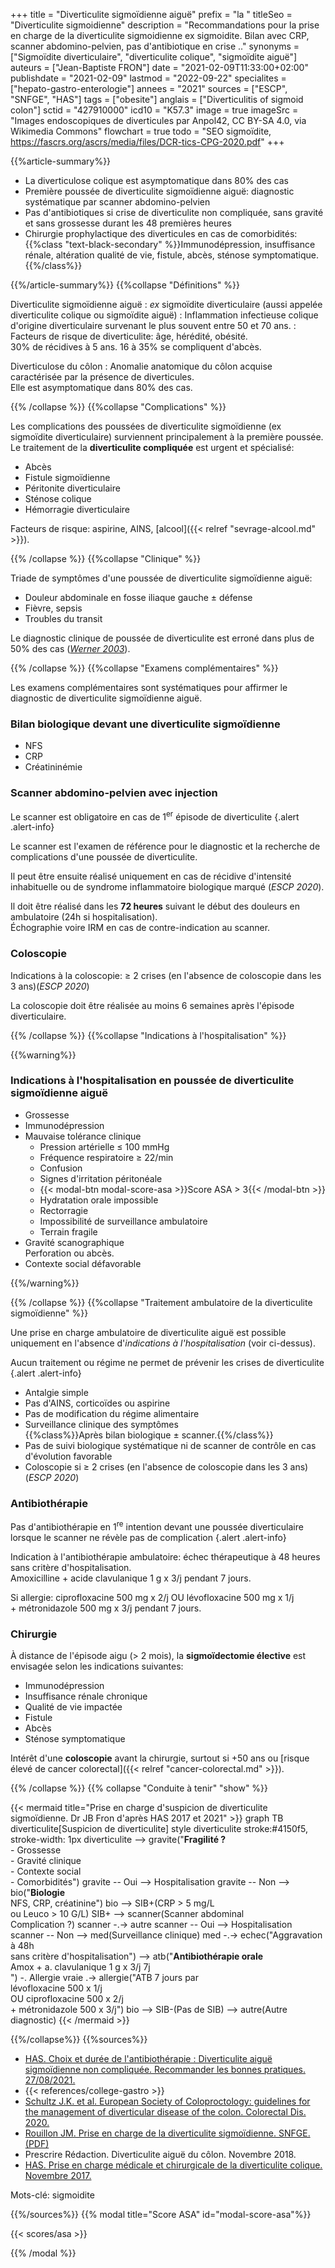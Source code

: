 +++
title = "Diverticulite sigmoïdienne aiguë"
prefix = "la "
titleSeo = "Diverticulite sigmoidienne"
description = "Recommandations pour la prise en charge de la diverticulite sigmoidienne ex sigmoidite. Bilan avec CRP, scanner abdomino-pelvien, pas d'antibiotique en crise .."
synonyms = ["Sigmoïdite diverticulaire", "diverticulite colique", "sigmoïdite aiguë"]
auteurs = ["Jean-Baptiste FRON"]
date = "2021-02-09T11:33:00+02:00"
publishdate = "2021-02-09"
lastmod = "2022-09-22"
specialites = ["hepato-gastro-enterologie"]
annees = "2021"
sources = ["ESCP", "SNFGE", "HAS"]
tags = ["obesite"]
anglais = ["Diverticulitis of sigmoid colon"]
sctid = "427910000"
icd10 = "K57.3"
image = true
imageSrc = "Images endoscopiques de diverticules par Anpol42, CC BY-SA 4.0, via Wikimedia Commons"
flowchart = true
todo = "SEO sigmoïdite, https://fascrs.org/ascrs/media/files/DCR-tics-CPG-2020.pdf"
+++

{{%article-summary%}}

- La diverticulose colique est asymptomatique dans 80% des cas
- Première poussée de diverticulite sigmoïdienne aiguë: diagnostic systématique par scanner abdomino-pelvien
- Pas d'antibiotiques si crise de diverticulite non compliquée, sans gravité et sans grossesse durant les 48 premières heures
- Chirurgie prophylactique des diverticules en cas de comorbidités:  
  {{%class "text-black-secondary" %}}Immunodépression, insuffisance rénale, altération qualité de vie, fistule, abcès, sténose symptomatique.{{%/class%}}

{{%/article-summary%}}
{{%collapse "Définitions" %}}

Diverticulite sigmoïdienne aiguë
: *ex* sigmoïdite diverticulaire (aussi appelée diverticulite colique ou sigmoïdite aiguë)
: Inflammation infectieuse colique d'origine diverticulaire survenant le plus souvent entre 50 et 70 ans.
: Facteurs de risque de diverticulite: âge, hérédité, obésité.  
30% de récidives à 5 ans. 16 à 35% se compliquent d'abcès.

Diverticulose du côlon
: Anomalie anatomique du côlon acquise caractérisée par la présence de diverticules.  
Elle est asymptomatique dans 80% des cas.

{{% /collapse %}}
{{%collapse "Complications" %}}

Les complications des poussées de diverticulite sigmoïdienne (ex sigmoïdite diverticulaire) surviennent principalement à la première poussée.  
Le traitement de la **diverticulite compliquée** est urgent et spécialisé:

- Abcès
- Fistule sigmoïdienne
- Péritonite diverticulaire
- Sténose colique
- Hémorragie diverticulaire

Facteurs de risque: aspirine, AINS, [alcool]({{< relref "sevrage-alcool.md" >}}).

{{% /collapse %}}
{{%collapse "Clinique" %}}

Triade de symptômes d'une poussée de diverticulite sigmoïdienne aiguë:

- Douleur abdominale en fosse iliaque gauche ± défense
- Fièvre, sepsis
- Troubles du transit

Le diagnostic clinique de poussée de diverticulite est erroné dans plus de 50% des cas (*[Werner 2003](https://doi.org/10.1007/s00330-003-1887-7)*).

{{% /collapse %}}
{{%collapse "Examens complémentaires" %}}

Les examens complémentaires sont systématiques pour affirmer le diagnostic de diverticulite sigmoïdienne aiguë.

### Bilan biologique devant une diverticulite sigmoïdienne

- NFS
- CRP
- Créatininémie

### Scanner abdomino-pelvien avec injection

Le scanner est obligatoire en cas de 1<sup>er</sup> épisode de diverticulite
{.alert .alert-info}

Le scanner est l'examen de référence pour le diagnostic et la recherche de complications d'une poussée de diverticulite.

Il peut être ensuite réalisé uniquement en cas de récidive d'intensité inhabituelle ou de syndrome inflammatoire biologique marqué (*ESCP 2020*).

Il doit être réalisé dans les **72 heures** suivant le début des douleurs en ambulatoire (24h si hospitalisation).  
Échographie voire IRM en cas de contre-indication au scanner.

### Coloscopie

Indications à la coloscopie: ≥ 2 crises (en l'absence de coloscopie dans les 3 ans)(*ESCP 2020*)

La coloscopie doit être réalisée au moins 6 semaines après l'épisode diverticulaire.

{{% /collapse %}}
{{%collapse "Indications à l'hospitalisation" %}}

{{%warning%}}

### Indications à l'hospitalisation en poussée de diverticulite sigmoïdienne aiguë

- Grossesse
- Immunodépression
- Mauvaise tolérance clinique
  - Pression artérielle ≤ 100 mmHg
  - Fréquence respiratoire ≥ 22/min
  - Confusion
  - Signes d'irritation péritonéale
  - {{< modal-btn modal-score-asa >}}Score ASA &gt; 3{{< /modal-btn >}}
  - Hydratation orale impossible
  - Rectorragie
  - Impossibilité de surveillance ambulatoire
  - Terrain fragile
- Gravité scanographique  
  Perforation ou abcès.
- Contexte social défavorable

{{%/warning%}}

{{% /collapse %}}
{{%collapse "Traitement ambulatoire de la diverticulite sigmoïdienne" %}}

Une prise en charge ambulatoire de diverticulite aiguë est possible uniquement en l'absence d'*indications à l'hospitalisation* (voir ci-dessus).

Aucun traitement ou régime ne permet de prévenir les crises de diverticulite
{.alert .alert-info}

- Antalgie simple
- Pas d'AINS, corticoïdes ou aspirine
- Pas de modification du régime alimentaire
- Surveillance clinique des symptômes  
  {{%class%}}Après bilan biologique ± scanner.{{%/class%}}
- Pas de suivi biologique systématique ni de scanner de contrôle en cas d'évolution favorable
- Coloscopie si ≥ 2 crises (en l'absence de coloscopie dans les 3 ans)(*ESCP 2020*)

### Antibiothérapie

Pas d'antibiothérapie en 1<sup>re</sup> intention devant une poussée diverticulaire lorsque le scanner ne révèle pas de complication
{.alert .alert-info}

Indication à l'antibiothérapie ambulatoire: échec thérapeutique à 48 heures sans critère d'hospitalisation.  
Amoxicilline + acide clavulanique 1 g x 3/j pendant 7 jours.

Si allergie: ciprofloxacine 500 mg x 2/j OU lévofloxacine 500 mg x 1/j  
\+ métronidazole 500 mg x 3/j pendant 7 jours.

### Chirurgie

À distance de l'épisode aigu (> 2 mois), la **sigmoïdectomie élective** est envisagée selon les indications suivantes:

- Immunodépression
- Insuffisance rénale chronique
- Qualité de vie impactée
- Fistule
- Abcès
- Sténose symptomatique

Intérêt d'une **coloscopie** avant la chirurgie, surtout si +50 ans ou [risque élevé de cancer colorectal]({{< relref "cancer-colorectal.md" >}}).

{{% /collapse %}}
{{% collapse "Conduite à tenir" "show" %}}

{{< mermaid title="Prise en charge d'suspicion de diverticulite sigmoïdienne. Dr JB Fron d'après HAS 2017 et 2021" >}}
graph TB
  diverticulite[Suspicion de diverticulite]
  style diverticulite stroke:#4150f5, stroke-width: 1px
    diverticulite --> gravite("<b>Fragilité ?</b><br>- Grossesse<br>- Gravité clinique<br>- Contexte social<br>- Comorbidités")
      gravite -- Oui --> Hospitalisation
      gravite -- Non --> bio("<b>Biologie</b><br>NFS, CRP, créatinine")
        bio --> SIB+(CRP &gt; 5 mg/L<br>ou Leuco &gt; 10 G/L)
          SIB+ --> scanner(Scanner abdominal<br>Complication ?)
            scanner -.-> autre
            scanner -- Oui --> Hospitalisation
            scanner -- Non --> med(Surveillance clinique)
              med -.-> echec("Aggravation à 48h<br>sans critère d'hospitalisation") --> atb("<b>Antibiothérapie orale</b><br>Amox + a. clavulanique 1 g x 3/j 7j<br>") -. Allergie vraie .-> allergie("ATB 7 jours par<br>lévofloxacine 500 x 1/j<br>OU ciprofloxacine 500 x 2/j<br>+ métronidazole 500 x 3/j")
        bio --> SIB-(Pas de SIB) --> autre(Autre diagnostic)
{{< /mermaid >}}

{{%/collapse%}}
{{%sources%}}

- [HAS. Choix et durée de l'antibiothérapie : Diverticulite aiguë sigmoïdienne non compliquée. Recommander les bonnes pratiques. 27/08/2021.](https://www.has-sante.fr/jcms/p_3282886/fr/choix-et-duree-de-l-antibiotherapie-diverticulite-aigue-sigmoidienne-non-compliquee)
- {{< references/college-gastro >}}
- [Schultz J.K. et al. European Society of Coloproctology: guidelines for the management of diverticular disease of the colon. Colorectal Dis. 2020.](https://doi.org/10.1111/codi.15140)
- [Rouillon JM. Prise en charge de la diverticulite sigmoïdienne. SNFGE. (PDF)](https://www.snfge.org/sites/default/files/SNFGE/Bibliotheque_scientifique/prise_en_charge_de_la_diverticulite.pdf)
- Prescrire Rédaction. Diverticulite aiguë du côlon. Novembre 2018.
- [HAS. Prise en charge médicale et chirurgicale de la diverticulite colique. Novembre 2017.](https://www.has-sante.fr/jcms/c_2806798/fr/prise-en-charge-medicale-et-chirurgicale-de-la-diverticulite-colique)

Mots-clé: sigmoidite

{{%/sources%}}
{{% modal title="Score ASA" id="modal-score-asa"%}}

{{< scores/asa >}}

{{% /modal %}}
